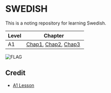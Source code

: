 # SWEDISH

This is a noting repository for learning Swedish.

| Level | Chapter                                                                        |
| ----- | ------------------------------------------------------------------------------ |
| A1    | [Chap1](./Swedish/Chap1.md), [Chap2](./Swedish/Chap2.md), [Chap3](./Swedish/Chap3.md)  |

![FLAG](https://upload.wikimedia.org/wikipedia/en/thumb/4/4c/Flag_of_Sweden.svg/1200px-Flag_of_Sweden.svg.png)

## Credit

* [A1 Lesson](https://www.youtube.com/playlist?list=PL8InAC1Dxcu8ikBO8RbPbYFR1RhS9iGPc)

